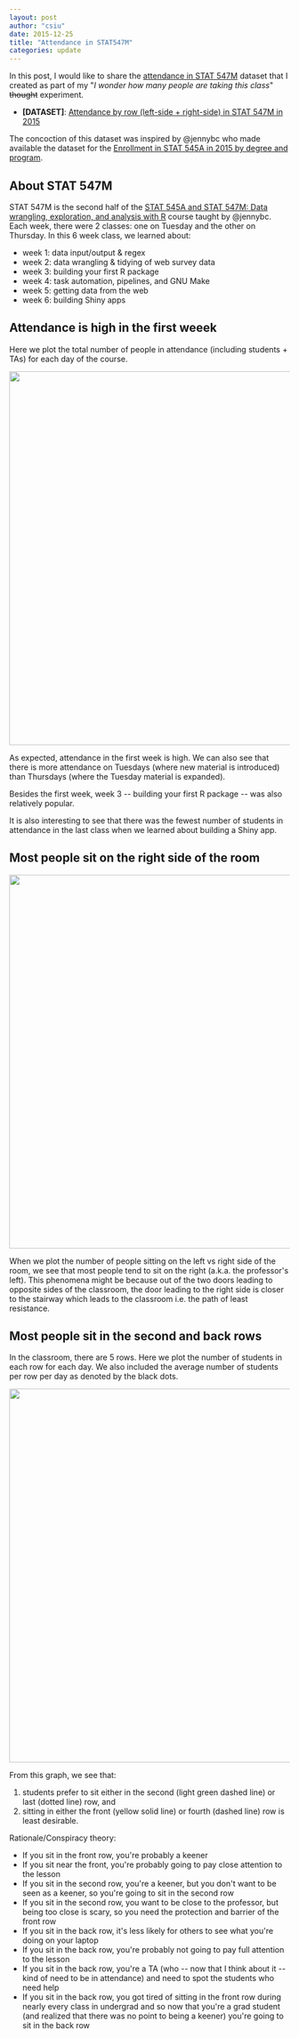 ```yaml
---
layout: post
author: "csiu"
date: 2015-12-25
title: "Attendance in STAT547M"
categories: update
---
```



In this post, I would like to share the [attendance in STAT 547M](https://gist.github.com/csiu/71b3db027ec892018afe) dataset that I created as part of my "*I wonder how many people are taking this class*" <strike>thought</strike> experiment.

- **[DATASET]**: [Attendance by row (left-side + right-side) in STAT 547M in 2015](https://gist.github.com/csiu/71b3db027ec892018afe)

The concoction of this dataset was inspired by @jennybc who made available the dataset for the [Enrollment in STAT 545A in 2015 by degree and program](https://gist.github.com/jennybc/924fe242a31e0239762f).

## About STAT 547M

STAT 547M is the second half of the [STAT 545A and STAT 547M: Data wrangling, exploration, and analysis with R](https://stat545-ubc.github.io) course taught by @jennybc. Each week, there were 2 classes: one on Tuesday and the other on Thursday. In this 6 week class, we learned about:

- week 1: data input/output & regex
- week 2: data wrangling & tidying of web survey data
- week 3: building your first R package
- week 4: task automation, pipelines, and GNU Make
- week 5: getting data from the web
- week 6: building Shiny apps





## Attendance is high  in the first weeek
Here we plot the total number of people in attendance (including students + TAs) for each day of the course.

<img src="{{ site.baseurl }}/img/figure/2015-12-25/attendance-1.png" title="" alt="" width="672" />

As expected, attendance in the first week is high. We can also see that there is more attendance on Tuesdays (where new material is introduced) than Thursdays (where the Tuesday material is expanded).

Besides the first week, week 3 -- building your first R package -- was also relatively popular.

It is also interesting to see that there was the fewest number of students in attendance in the last class when we learned about building a Shiny app.



## Most people sit on the right side of the room
<img src="{{ site.baseurl }}/img/figure/2015-12-25/byside-1.png" title="" alt="" width="672" />

When we plot the number of people sitting on the left vs right side of the room, we see that most people tend to sit on the right (a.k.a. the professor's left). This phenomena might be because out of the two doors leading to opposite sides of the classroom, the door leading to the right side is closer to the stairway which leads to the classroom i.e. the path of least resistance.

## Most people sit in the second and back rows
In the classroom, there are 5 rows. Here we plot the number of students in each row for each day. We also included the average number of students per row per day as denoted by the black dots.

<img src="{{ site.baseurl }}/img/figure/2015-12-25/byrow-1.png" title="" alt="" width="672" />

From this graph, we see that:

1. students prefer to sit either in the second (light green dashed line) or last (dotted line) row, and 
2. sitting in either the front (yellow solid line) or fourth (dashed line) row is least desirable.

Rationale/Conspiracy theory:

- If you sit in the front row, you're probably a keener
- If you sit near the front, you're probably going to pay close attention to the lesson
- If you sit in the second row, you're a keener, but you don't want to be seen as a keener, so you're going to sit in the second row
- If you sit in the second row, you want to be close to the professor, but being too close is scary, so you need the protection and barrier of the front row
- If you sit in the back row, it's less likely for others to see what you're doing on your laptop
- If you sit in the back row, you're probably not going to pay full attention to the lesson
- If you sit in the back row, you're a TA (who -- now that I think about it -- kind of need to be in attendance) and need to spot the students who need help
- If you sit in the back row, you got tired of sitting in the front row during nearly every class in undergrad and so now that you're a grad student (and realized that there was no point to being a keener) you're going to sit in the back row
